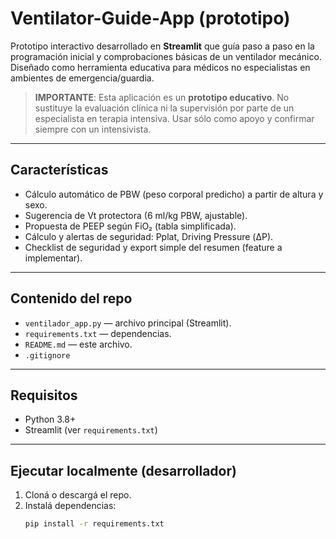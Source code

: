# Ventilator-Guide-App (prototipo)

Prototipo interactivo desarrollado en **Streamlit** que guía paso a paso en la programación inicial y comprobaciones básicas de un ventilador mecánico. Diseñado como herramienta educativa para médicos no especialistas en ambientes de emergencia/guardia.

> **IMPORTANTE**: Esta aplicación es un **prototipo educativo**. No sustituye la evaluación clínica ni la supervisión por parte de un especialista en terapia intensiva. Usar sólo como apoyo y confirmar siempre con un intensivista.

---

## Características
- Cálculo automático de PBW (peso corporal predicho) a partir de altura y sexo.
- Sugerencia de Vt protectora (6 ml/kg PBW, ajustable).
- Propuesta de PEEP según FiO₂ (tabla simplificada).
- Cálculo y alertas de seguridad: Pplat, Driving Pressure (ΔP).
- Checklist de seguridad y export simple del resumen (feature a implementar).

---

## Contenido del repo
- `ventilador_app.py` — archivo principal (Streamlit).
- `requirements.txt` — dependencias.
- `README.md` — este archivo.
- `.gitignore`

---

## Requisitos
- Python 3.8+  
- Streamlit (ver `requirements.txt`)

---

## Ejecutar localmente (desarrollador)
1. Cloná o descargá el repo.  
2. Instalá dependencias:
   ```bash
   pip install -r requirements.txt
